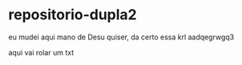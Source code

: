 # repositorio-dupla2
eu mudei aqui mano
de Desu quiser, da certo essa krl
aadqegrwgq3



aqui vai rolar um txt